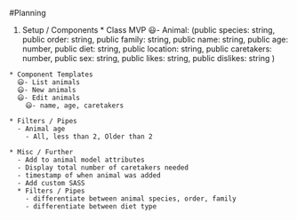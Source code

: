 #Planning

  1. Setup / Components
    * Class
      MVP
      😃- Animal: (public species: string, public order: string, public family: string, public name: string, public age: number, public diet: string, public location: string, public caretakers: number, public sex: string, public likes: string, public dislikes: string )

    * Component Templates
      😃- List animals
      😃- New animals
      😃- Edit animals  
        😃- name, age, caretakers

    * Filters / Pipes
      - Animal age
        - All, less than 2, Older than 2

    * Misc / Further
      - Add to animal model attributes
      - Display total number of caretakers needed
      - timestamp of when animal was added
      - Add custom SASS
      * Filters / Pipes
        - differentiate between animal species, order, family
        - differentiate between diet type
